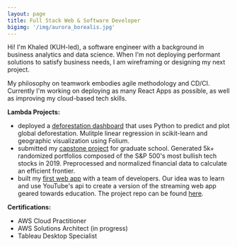 ```yaml
---
layout: page
title: Full Stack Web & Software Developer
bigimg: '/img/aurora_borealis.jpg'
---
```


Hi! I'm Khaled (KUH-led), a software engineer with a background in business analytics and data science. When I'm not deploying performant solutions to satisfy business needs, I am wireframing or designing my next project.

My philosophy on teamwork embodies agile methodology and CD/CI. Currently I'm working on deploying as many React Apps as possible, as well as improving my cloud-based tech skills. 

**Lambda Projects:**

- deployed a [deforestation dashboard](https://deforestationdashboard.netlify.com/map-view) that uses Python to predict and plot global deforestation. Mulitple linear regression in scikit-learn and geographic visualization using Folium.
- submitted my [capstone project](/capstone) for graduate school. Generated 5k+ randomized portfolios composed of the S&P 500's most bullish tech stocks in 2019. Preprocessed and normalized financial data to calculate an efficient frontier.
- built my [first web app](https://youtube-u.netlify.com/index.html) with a team of developers. Our idea was to learn and use YouTube's api to create a version of the streaming web app geared towards education. The project repo can be found [here](https://github.com/youtube-u).

**Certifications:**
- AWS Cloud Practitioner
- AWS Solutions Architect (in progress) 
- Tableau Desktop Specialist 
